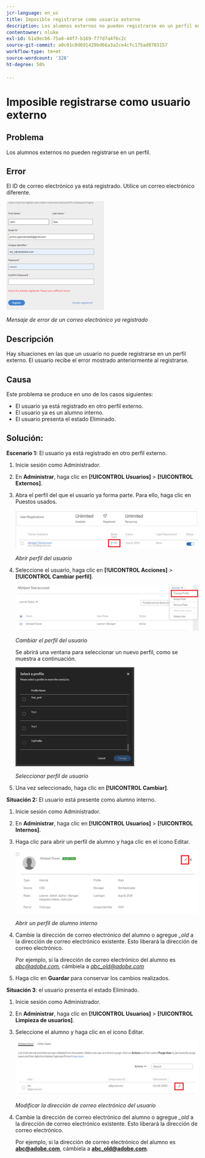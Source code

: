```yaml
---
jcr-language: en_us
title: Imposible registrarse como usuario externo
description: Los alumnos externos no pueden registrarse en un perfil en Adobe Learning Manager.
contentowner: nluke
exl-id: b1a9ecb6-75a8-44f7-b169-f77d7a4f6c2c
source-git-commit: a0c01c0d691429bd66a3a2ce4cfc175ad0703157
workflow-type: tm+mt
source-wordcount: '328'
ht-degree: 50%

---
```


# Imposible registrarse como usuario externo

## Problema

Los alumnos externos no pueden registrarse en un perfil.

## Error

El ID de correo electrónico ya está registrado. Utilice un correo electrónico diferente.

![](assets/cp-register-profile.png)

*Mensaje de error de un correo electrónico ya registrado*

## Descripción

Hay situaciones en las que un usuario no puede registrarse en un perfil externo. El usuario recibe el error mostrado anteriormente al registrarse.

## Causa

Este problema se produce en uno de los casos siguientes:

* El usuario ya está registrado en otro perfil externo.
* El usuario ya es un alumno interno.
* El usuario presenta el estado Eliminado.

## Solución:

**Escenario 1:** El usuario ya está registrado en otro perfil externo.

1. Inicie sesión como Administrador.
1. En **Administrar**, haga clic en **[!UICONTROL Usuarios]** > **[!UICONTROL Externos]**.
1. Abra el perfil del que el usuario ya forma parte. Para ello, haga clic en Puestos usados.

   ![](assets/cp-seats-used.png)

   *Abrir perfil del usuario*

1. Seleccione el usuario, haga clic en **[!UICONTROL Acciones]** > **[!UICONTROL Cambiar perfil]**.

   ![](assets/cp-change-profile.png)

   *Cambiar el perfil del usuario*

   Se abrirá una ventana para seleccionar un nuevo perfil, como se muestra a continuación.

   ![](assets/cp-select-profiles.png)

   *Seleccionar perfil de usuario*

1. Una vez seleccionado, haga clic en **[!UICONTROL Cambiar]**.

**Situación 2:** El usuario está presente como alumno interno.

1. Inicie sesión como Administrador.
1. En **Administrar**, haga clic en **[!UICONTROL Usuarios]** > **[!UICONTROL Internos]**.
1. Haga clic para abrir un perfil de alumno y haga clic en el icono Editar.

   ![](assets/cp-internal-learner.png)

   *Abrir un perfil de alumno interno*

1. Cambie la dirección de correo electrónico del alumno o agregue *_old* a la dirección de correo electrónico existente. Esto liberará la dirección de correo electrónico.

   Por ejemplo, si la dirección de correo electrónico del alumno es *<abc@adobe.com>,* cámbiela a *<abc_old@adobe.com>*

1. Haga clic en **Guardar** para conservar los cambios realizados.

**Situación 3**: el usuario presenta el estado Eliminado.

1. Inicie sesión como Administrador.
1. En **Administrar**, haga clic en **[!UICONTROL Usuarios]** > **[!UICONTROL Limpieza de usuarios]**.
1. Seleccione el alumno y haga clic en el icono Editar.

   ![](assets/cp-deleted-learner.png)

   *Modificar la dirección de correo electrónico del usuario*

1. Cambie la dirección de correo electrónico del alumno o agregue *_old* a la dirección de correo electrónico existente. Esto liberará la dirección de correo electrónico.

   Por ejemplo, si la dirección de correo electrónico del alumno es **<abc@adobe.com>**, cámbiela a **<abc_old@adobe.com>**.
